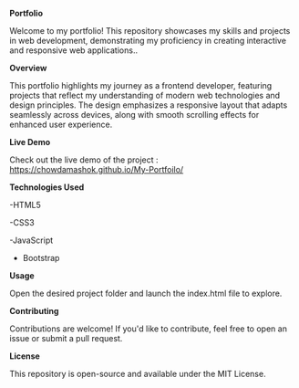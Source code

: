 **Portfolio**

Welcome to my portfolio! This repository showcases my skills and projects in web development,
demonstrating my proficiency in creating interactive and responsive web applications..

**Overview**

This portfolio highlights my journey as a frontend developer, featuring projects that reflect my understanding of modern web technologies and design principles. 
The design emphasizes a responsive layout that adapts seamlessly across devices, along with smooth scrolling effects for enhanced user experience.

**Live Demo**

Check out the live demo of the project : https://chowdamashok.github.io/My-Portfoilo/
  
**Technologies Used**

 -HTML5
 
 -CSS3
 
 -JavaScript

 - Bootstrap
 

**Usage**

Open the desired project folder and launch the index.html file to explore.

**Contributing**

Contributions are welcome! If you'd like to contribute, feel free to open an issue or submit a pull request.

**License**

This repository is open-source and available under the MIT License.
